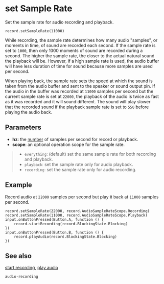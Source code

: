 # set Sample Rate

Set the sample rate for audio recording and playback.

```sig
record.setSampleRate(11000)
```

While recording, the sample rate determines how many audio "samples", or moments in time, of sound are recorded each second. If the sample rate is set to `1000`, then only 1000 moments of sound are recorded during a second. The higher the sample rate, the closer to the actual natural sound the playback will be. However, if a high sample rate is used, the audio buffer will have less duration of time for sound because more samples are used per second.

When playing back, the sample rate sets the speed at which the sound is taken from the audio buffer and sent to the speaker or sound output pin. If the audio in the buffer was recorded at `11000` samples per second but the current sample rate is set at `22000`, the playback of the audio is twice as fast as it was recorded and it will sound different. The sound will play slower that the recorded sound if the playback sample rate is set to `550` before playing the audio back.

## Parameters

* **hz**: the [number](/types/number) of samples per second for record or playback.
* **scope**: an optional operation scope for the sample rate.
>* `everything`: (default) set the same sample rate for both recording and playback.
>* `playback`: set the sample rate only for audio playback.
> * `recording`: set the sample rate only for audio recording.

## Example

Record audio at `22000` samples per second but play it back at `11000` samples per second.

```blocks
record.setSampleRate(22000, record.AudioSampleRateScope.Recording)
record.setSampleRate(11000, record.AudioSampleRateScope.Playback)
input.onButtonPressed(Button.A, function () {
    record.startRecording(record.BlockingState.Blocking)
})
input.onButtonPressed(Button.B, function () {
    record.playAudio(record.BlockingState.Blocking)
})
```

## See also

[start recording](/reference/record/start-recording),
[play audio](/reference/record/play-audio)

```package
audio-recording
```
